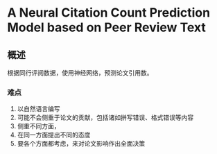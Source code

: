 # A Neural Citation Count Prediction Model based on Peer Review Text

## 概述

根据同行评阅数据，使用神经网络，预测论文引用数。

### 难点

1. 以自然语言编写
2. 可能不会侧重于论文的贡献，包括诸如拼写错误、格式错误等内容
3. 侧重不同方面，
4. 在同一方面提出不同的态度
5. 要各个方面都考虑，来对论文影响作出全面决策

